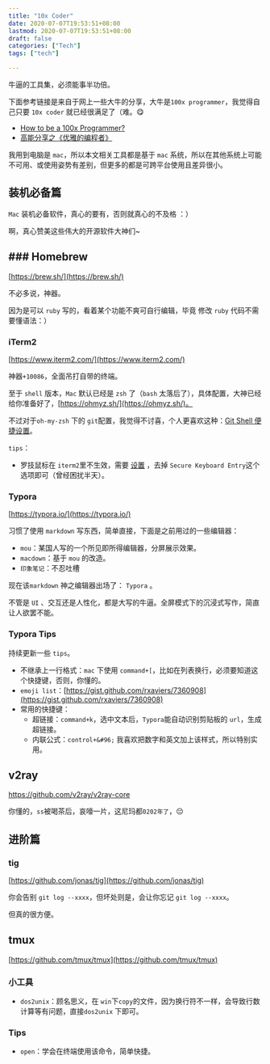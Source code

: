 ```yaml
---
title: "10x Coder"
date: 2020-07-07T19:53:51+08:00
lastmod: 2020-07-07T19:53:51+08:00
draft: false
categories: ["Tech"]
tags: ["tech"]

---
```


牛逼的工具集，必须能事半功倍。

下面参考链接是来自于网上一些大牛的分享，大牛是`100x programmer`，我觉得自己只要 `10x coder` 就已经很满足了（难。:yum:

* [How to be a 100x Programmer?](https://crispgm.com/page/how-to-be-a-100x-programmer.html)
* [高能分享之《优雅的编程者》](http://xiaorui.cc/archives/6643)

我用到电脑是 `mac`，所以本文相关工具都是基于 `mac` 系统，所以在其他系统上可能不可用、或使用姿势有差别，但更多的都是可跨平台使用且差异很小。

## 装机必备篇

`Mac` 装机必备软件，真心的要有，否则就真心的不及格 ：）

啊，真心赞美这些伟大的开源软件大神们~

## ### Homebrew

[https://brew.sh/](https://brew.sh/)

不必多说，神器。

因为是可以 `ruby` 写的，看着某个功能不爽可自行编辑，毕竟 修改 `ruby` 代码不需要懂语法：）

### iTerm2

[https://www.iterm2.com/](https://www.iterm2.com/)

神器`+10086`，全面吊打自带的终端。

至于 `shell` 版本，`Mac` 默认已经是 `zsh` 了（`bash` 太落后了），具体配置，大神已经给你准备好了，[https://ohmyz.sh/](https://ohmyz.sh/)。

不过对于`oh-my-zsh` 下的 `git`配置，我觉得不讨喜，个人更喜欢这种：[Git Shell 便捷设置](https://liuyu121.github.io/post/git-shell-config/)。

`tips`：

* 罗技鼠标在 `iterm2`里不生效，需要 [设置](https://mikebuss.com/2019/12/30/logitech-scrolling/) ，去掉 `Secure Keyboard Entry`这个选项即可（曾经困扰半天）。

### Typora

[https://typora.io/](https://typora.io/)

习惯了使用 `markdown` 写东西，简单直接，下面是之前用过的一些编辑器：

* `mou`：某国人写的一个所见即所得编辑器，分屏展示效果。
* `macdown`：基于 `mou` 的改造。
* `印象笔记`：不忍吐槽 

现在该`markdown` 神之编辑器出场了： `Typora` 。

不管是 `UI` 、交互还是人性化，都是大写的牛逼。全屏模式下的沉浸式写作，简直让人欲罢不能。

### Typora Tips

持续更新一些 `tips`。

* 不继承上一行格式：`mac` 下使用 `command+[`，比如在列表换行，必须要知道这个快捷键，否则，你懂的。
* `emoji list`：[https://gist.github.com/rxaviers/7360908](https://gist.github.com/rxaviers/7360908)
* 常用的快捷键：
  * 超链接：`command+k`，选中文本后，`Typora`能自动识别剪贴板的 `url`，生成超链接。
  * 内联公式：`control+&#96;` 我喜欢把数字和英文加上该样式，所以特别实用。

## v2ray

https://github.com/v2ray/v2ray-core

你懂的，`ss`被喝茶后，哀嚎一片，这尼玛都`0202年了`，😔

## 进阶篇

### tig

[https://github.com/jonas/tig](https://github.com/jonas/tig)

你会告别 `git log --xxxx`，但坏处则是，会让你忘记 `git log --xxxx`。

但真的很方便。

## tmux

[https://github.com/tmux/tmux](https://github.com/tmux/tmux)

### 小工具

* `dos2unix`：顾名思义，在 `win`下`copy`的文件，因为换行符不一样，会导致行数计算等有问题，直接`dos2unix` 下即可。

### Tips

* `open`：学会在终端使用该命令，简单快捷。



